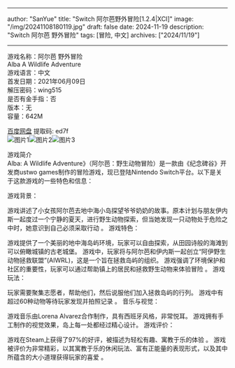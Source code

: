
---
author: "SanYue"
title: "Switch 阿尔芭野外冒险[1.2.4|XCI]"
image: "/img/20241108180119.jpg"
draft: false
date: 2024-11-19
description: "Switch 阿尔芭 野外冒险"
tags: [冒险, 中文]
archives: ["2024/11/19"]

---

游戏名称：阿尔芭 野外冒险   
Alba A Wildlife Adventure    
游戏语言：中文  
首发日期：2021年06月09日  
解压密码：wing515  
是否有金手指：否  
版本：无   
容量：642M

[百度网盘](https//pan.baidu.com/s/1FOz7uJF03ZRVDmhaCJKQzA) 提取码: ed7f  
![图片1](/img/9a47d3.jpg)![图片2](/img/e68d72.jpg)![图片3](/img/e7093a.jpg)  

游戏简介  
Alba: A Wildlife Adventure》（阿尔芭：野生动物冒险）是一款由《纪念碑谷》开发商ustwo games制作的冒险游戏，现已登陆Nintendo Switch平台。以下是关于这款游戏的一些特色和信息：

游戏背景：

游戏讲述了小女孩阿尔芭去地中海小岛探望爷爷奶奶的故事。原本计划与朋友伊内斯一起度过一个宁静的夏天，进行野生动物探索，但当她发现一只动物处于危险之中时，她意识到自己必须采取行动
。
游戏特色：

游戏提供了一个美丽的地中海岛屿环境，玩家可以自由探索，从田园诗般的海滩到可以俯瞰城镇的古老城堡。
游戏中，玩家将与阿尔芭和伊内斯一起创立“阿伊野生动物拯救联盟”(AIWRL)，这是一个旨在拯救岛屿的组织。
游戏强调了环境保护和社区的重要性，玩家可以通过帮助镇上的居民和拯救野生动物来体验冒险
。
游戏玩法：

玩家需要聚集志愿者，帮助他们，然后说服他们加入拯救岛屿的行列。
游戏中有超过60种动物等待玩家发现并拍照记录
。
音乐与视觉：

游戏音乐由Lorena Alvarez合作制作，具有西班牙风格，非常悦耳。
游戏拥有手工制作的视觉效果，岛上每一处都经过精心设计。
游戏评价：

游戏在Steam上获得了97%的好评，被描述为轻松有趣、寓教于乐的体验
。
游戏被评价为非常精彩，以其寓教于乐的休闲玩法、富有正能量的表现形式，以及其中所蕴含的大小道理获得玩家的喜爱
。
